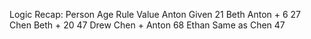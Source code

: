 Logic Recap:
Person	Age Rule	                     Value
Anton	Given	                           21
Beth	Anton + 6	                       27
Chen	Beth + 20	                       47
Drew	Chen + Anton	                   68
Ethan	Same as Chen	                   47

